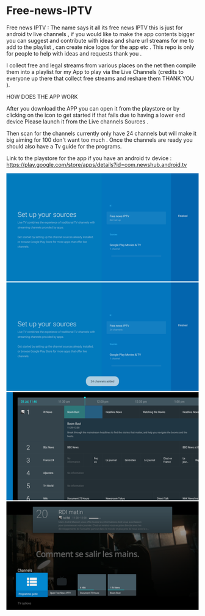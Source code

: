 # Free-news-IPTV
Free news IPTV : The name says it all its free news IPTV this is just for android tv live channels , if you would like to make the app contents bigger you can suggest and contribute with ideas and share url streams for me to add to the playlist , can create nice logos for the app etc . This repo is only for people to help with ideas and requests thank you .

I collect free and legal streams from various places on the net then compile them into a playlist for my App to play via the Live Channels 
(credits to everyone up there that collect free streams and reshare them THANK YOU ).


HOW DOES THE APP WORK 

After you download the APP you can open it from the playstore or by clicking on the icon to get started if that fails due to having a lower end device Please launch it from the Live channels Sources .

Then scan for the channels currently only have 24 channels but will make it big aiming for 100 don't want too much .
Once the channels are ready you should also have a Tv guide for the programs.

Link to the playstore for the app if you have an android tv device :
https://play.google.com/store/apps/details?id=com.newshub.android.tv



![Screenshots](https://github.com/IPTVtuner/Free-news-IPTV/raw/master/Screenshots/Live%20Channels_20200728_114525.png)
![Screenshots](https://github.com/IPTVtuner/Free-news-IPTV/raw/master/Screenshots/Live%20Channels_20200728_114601.png)
![Screenshots](https://github.com/IPTVtuner/Free-news-IPTV/raw/master/Screenshots/Live%20Channels_20200728_114619.png)
![Screenshots](https://github.com/IPTVtuner/Free-news-IPTV/raw/master/Screenshots/Live%20Channels_20200728_114723.png)








